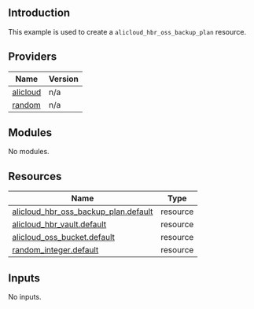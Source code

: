 ## Introduction

This example is used to create a `alicloud_hbr_oss_backup_plan` resource.

<!-- BEGIN_TF_DOCS -->
## Providers

| Name | Version |
|------|---------|
| <a name="provider_alicloud"></a> [alicloud](#provider\_alicloud) | n/a |
| <a name="provider_random"></a> [random](#provider\_random) | n/a |

## Modules

No modules.

## Resources

| Name | Type |
|------|------|
| [alicloud_hbr_oss_backup_plan.default](https://registry.terraform.io/providers/aliyun/alicloud/latest/docs/resources/hbr_oss_backup_plan) | resource |
| [alicloud_hbr_vault.default](https://registry.terraform.io/providers/aliyun/alicloud/latest/docs/resources/hbr_vault) | resource |
| [alicloud_oss_bucket.default](https://registry.terraform.io/providers/aliyun/alicloud/latest/docs/resources/oss_bucket) | resource |
| [random_integer.default](https://registry.terraform.io/providers/hashicorp/random/latest/docs/resources/integer) | resource |

## Inputs

No inputs.
<!-- END_TF_DOCS -->    